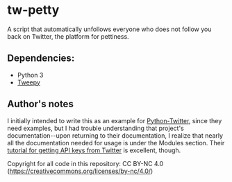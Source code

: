# tw-petty
A script that automatically unfollows everyone who does not follow you back on Twitter, the platform for pettiness.

## Dependencies:
- Python 3
- [Tweepy](http://docs.tweepy.org/)

## Author's notes
I initially intended to write this as an example for [Python-Twitter](https://github.com/bear/python-twitter), since they need examples, but I had trouble understanding that project's documentation--upon returning to their documentation, I realize that nearly all the documentation needed for usage is under the Modules section. Their [tutorial for getting API keys from Twitter](https://python-twitter.readthedocs.io/en/latest/getting_started.html) is excellent, though.

Copyright for all code in this repository: CC BY-NC 4.0 (https://creativecommons.org/licenses/by-nc/4.0/)
